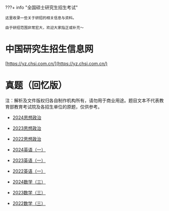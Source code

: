 ???+ info "全国硕士研究生招生考试"

    这里收录一些关于研招的相关信息与资料。

    由于研招范围非常宏大，欢迎大家指正或补充～

# 中国研究生招生信息网

[https://yz.chsi.com.cn/](https://yz.chsi.com.cn/)

# 真题（回忆版）

注：解析及文件版权归各自制作机构所有，请勿用于商业用途。题目文本不代表教育部教育考试院及各招生单位的原题，仅供参考。

- [2024思想政治](./others/2024-101.pdf)
- [2023思想政治](./others/2023-101.pdf)
- [2022思想政治](./others/2022-101.pdf)

- [2024英语（一）](./others/2024-201.pdf)
- [2023英语（一）](./others/2023-201.pdf)
- [2022英语（一）](./others/2022-201.pdf)

- [2024数学（三）](./others/2024-303.pdf)
- [2023数学（三）](./others/2023-303.pdf)
- [2022数学（三）](./others/2022-303.pdf)

